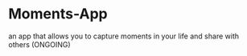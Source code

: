 # Moments-App
an app that allows you to capture moments in your life and share with others (ONGOING)
